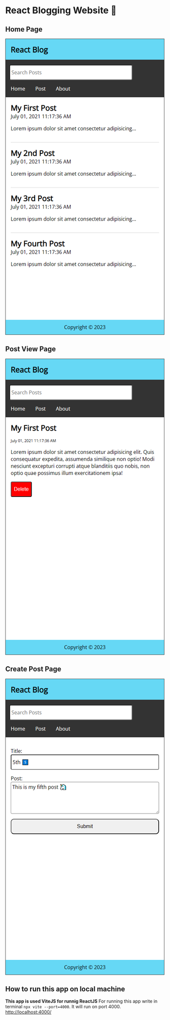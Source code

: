# React Blogging Website 🦄

## Home Page
![Home page image](./github/project-images/home.png)

## Post View Page
![Post View page image](./github/project-images/post.png)

## Create Post Page
![Create post page image](./github/project-images/newpost.png)

## How to run this app on local machine
**This app is used ViteJS for runnig ReactJS**
For running this app write in terminal `npx vite --port=4000`. It will run on port 4000. [http://localhost:4000/](http://localhost:4000/)